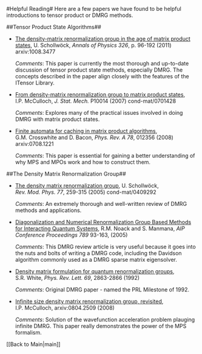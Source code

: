 #Helpful Reading#
Here are a few papers we have found to be helpful introductions to tensor product or DMRG methods.

##Tensor Product State Algorithms##

* [The density-matrix renormalization group in the age of matrix product states](http://dx.doi.org/10.1016/j.aop.2010.09.012), U.&nbsp;Schollw&ouml;ck, <i>Annals of Physics</i> *326*, p. 96-192 (2011) arxiv:1008.3477

  *Comments*: This paper is currently the most thorough and up-to-date discussion of tensor product state methods, especially DMRG. The concepts described in the paper align closely with the features of the ITensor Library.

* [From density-matrix renormalization group to matrix product states](http://iopscience.iop.org/1742-5468/2007/10/P10014/), I.P.&nbsp;McCulloch,  <i>J. Stat. Mech.</i> P10014 (2007) cond-mat/0701428

  *Comments*: Explores many of the practical issues involved in doing DMRG with matrix product states.

* [Finite automata for caching in matrix product algorithms](http://link.aps.org/doi/10.1103/PhysRevA.78.012356), 
  G.M.&nbsp;Crosswhite and D.&nbsp;Bacon, <i>Phys.&nbsp;Rev.&nbsp;A</i> *78*, 012356 
  (2008) arxiv:0708.1221

  *Comments*: This paper is essential for gaining a better understanding of why MPS and MPOs work and how to construct them.

##The Density Matrix Renormalization Group##

* [The density matrix renormalization group](http://link.aps.org/doi/10.1103/RevModPhys.77.259), U.&nbsp;Schollw&ouml;ck,
  <i>Rev.&nbsp;Mod.&nbsp;Phys.</i> *77*, 259-315 (2005) cond-mat/0409292

  *Comments*: An extremely thorough and well-written review of DMRG methods and applications.

* [Diagonalization and Numerical Renormalization Group Based Methods for Interacting Quantum Systems](http://link.aip.org/link/\?APC/789/93/1),
  R.M.&nbsp;Noack and S.&nbsp;Manmana, <i>AIP Conference Proceedings</i> *789* 93-163, (2005)

  *Comments*: This DMRG review article is very useful because it goes into the nuts and bolts of writing a DMRG code, including
  the Davidson algorithm commonly used as a DMRG sparse matrix eigensolver.

* [Density matrix formulation for quantum renormalization groups](http://link.aps.org/doi/10.1103/PhysRevLett.69.2863),
  S.R.&nbsp;White, <i>Phys.&nbsp;Rev.&nbsp;Lett.</i> *69*, 2863-2866 (1992) 

  *Comments*: Original DMRG paper - named the PRL Milestone of 1992.

* [Infinite size density matrix renormalization group, revisited](http://arxiv.org/abs/0804.2509), I.P.&nbsp;McCulloch,
  arxiv:0804.2509 (2008)

  *Comments*: Solution of the wavefunction acceleration problem plauging infinite DMRG. This paper really demonstrates
  the power of the MPS formalism.


[[Back to Main|main]]
